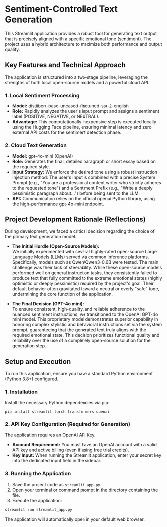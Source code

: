 # Sentiment-Controlled Text Generation

This Streamlit application provides a robust tool for generating text output that is precisely aligned with a specific emotional tone (sentiment). The project uses a hybrid architecture to maximize both performance and output quality.

## Key Features and Technical Approach

The application is structured into a two-stage pipeline, leveraging the strengths of both local open-source models and a powerful cloud API.

### 1. Local Sentiment Processing
- **Model:** distilbert-base-uncased-finetuned-sst-2-english
- **Role:** Rapidly analyzes the user's input prompt and assigns a sentiment label (POSITIVE, NEGATIVE, or NEUTRAL).
- **Advantage:** This computationally inexpensive step is executed locally using the Hugging Face pipeline, ensuring minimal latency and zero external API costs for the sentiment detection phase.

### 2. Cloud Text Generation
- **Model:** gpt-4o-mini (OpenAI)
- **Role:** Generates the final, detailed paragraph or short essay based on the required style.
- **Input Strategy:** We enforce the desired tone using a robust instruction injection method: The user's input is combined with a precise System Prompt (e.g., "You are a professional content writer who strictly adheres to the requested tone") and a Sentiment Prefix (e.g., "Write a deeply pessimistic paragraph about...") before being sent to the LLM.
- **API:** Communication relies on the official openai Python library, using the high-performance gpt-4o-mini endpoint.

## Project Development Rationale (Reflections)

During development, we faced a critical decision regarding the choice of the primary text generation model.

- **The Initial Hurdle (Open-Source Models):**  
  We initially experimented with several highly-rated open-source Large Language Models (LLMs) served via common inference platforms. Specifically, models such as Qwen/Qwen3-0.6B were tested. The main challenge was their lack of steerability. While these open-source models performed well on general instruction tasks, they consistently failed to produce text that fully committed to the extreme emotional states (highly optimistic or deeply pessimistic) required by the project's goal. Their default behavior often gravitated toward a neutral or overly "safe" tone, undermining the core function of the application.

- **The Final Decision (GPT-4o mini):**  
  To ensure consistent, high-quality, and reliable adherence to the nuanced sentiment instructions, we transitioned to the OpenAI GPT-4o mini model. This proprietary model demonstrates superior capability in honoring complex stylistic and behavioral instructions set via the system prompt, guaranteeing that the generated text truly aligns with the required emotional state. This decision prioritizes functional quality and reliability over the use of a completely open-source solution for the generation step.

## Setup and Execution

To run this application, ensure you have a standard Python environment (Python 3.8+) configured.

### 1. Installation
Install the necessary Python dependencies via pip:

```bash
pip install streamlit torch transformers openai
```

### 2. API Key Configuration (Required for Generation)
The application requires an OpenAI API Key.
- **Account Requirement:** You must have an OpenAI account with a valid API key and active billing (even if using free trial credits).
- **Key Input:** When running the Streamlit application, enter your secret key into the dedicated input field in the sidebar.

### 3. Running the Application
1. Save the project code as `streamlit_app.py`.
2. Open your terminal or command prompt in the directory containing the file.
3. Execute the application:

```bash
streamlit run streamlit_app.py
```

The application will automatically open in your default web browser.
